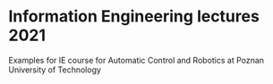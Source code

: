 # Information Engineering lectures 2021
Examples for IE course for Automatic Control and Robotics at Poznan University of Technology
